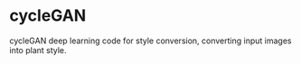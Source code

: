 # cycleGAN
cycleGAN deep learning code for style conversion, converting input images into plant style.

